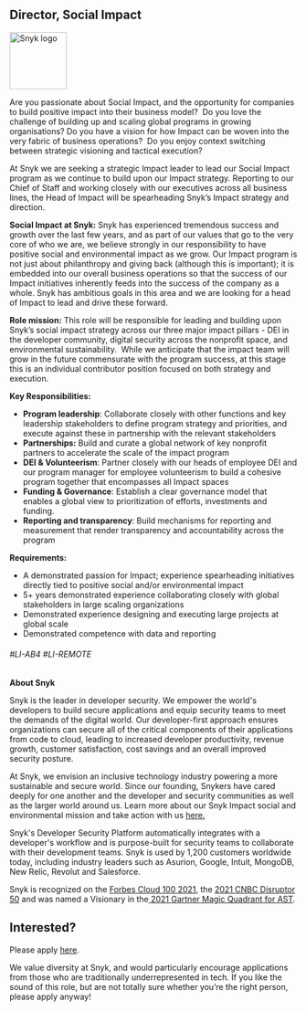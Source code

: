 Director, Social Impact
---

<img src="https://res.cloudinary.com/snyk/image/upload/v1537345894/press-kit/brand/logo-black.png" width="100" alt="Snyk logo" />

<p>Are you passionate about Social Impact, and the opportunity for companies to build positive impact into their business model?&nbsp; Do you love the challenge of building up and scaling global programs in growing organisations? Do you have a vision for how Impact can be woven into the very fabric of business operations?&nbsp; Do you enjoy context switching between strategic visioning and tactical execution?</p>
<p>At Snyk we are seeking a strategic Impact leader to lead our Social Impact program as we continue to build upon our Impact strategy. Reporting to our Chief of Staff and working closely with our executives across all business lines, the Head of Impact will be spearheading Snyk’s Impact strategy and direction.&nbsp;&nbsp;</p>
<p><strong>Social Impact at Snyk:</strong> Snyk has experienced tremendous success and growth over the last few years, and as part of our values that go to the very core of who we are, we believe strongly in our responsibility to have positive social and environmental impact as we grow. Our Impact program is not just about philanthropy and giving back (although this is important); it is embedded into our overall business operations so that the success of our Impact initiatives inherently feeds into the success of the company as a whole. Snyk has ambitious goals in this area and we are looking for a head of Impact to lead and drive these forward.&nbsp;</p>
<p><strong>Role mission:</strong> This role will be responsible for leading and building upon Snyk’s social impact strategy across our three major impact pillars - DEI in the developer community, digital security across the nonprofit space, and environmental sustainability.&nbsp; While we anticipate that the impact team will grow in the future commensurate with the program success, at this stage this is an individual contributor position focused on both strategy and execution.&nbsp;</p>
<p><strong>Key Responsibilities:&nbsp;</strong></p>
<ul>
<li><strong>Program leadership</strong>: Collaborate closely with other functions and key leadership stakeholders to define program strategy and priorities, and execute against these in partnership with the relevant stakeholders</li>
<li><strong>Partnerships:</strong> Build and curate a global network of key nonprofit partners to accelerate the scale of the impact program</li>
<li><strong>DEI &amp; Volunteerism</strong>: Partner closely with our heads of employee DEI and our program manager for employee volunteerism to build a cohesive program together that encompasses all Impact spaces</li>
<li><strong>Funding &amp; Governance</strong>: Establish a clear governance model that enables a global view to prioritization of efforts, investments and funding.</li>
<li><strong>Reporting and transparency</strong>: Build mechanisms for reporting and measurement that render transparency and accountability across the program</li>
</ul>
<p><strong>Requirements:</strong>&nbsp;</p>
<ul>
<li>A demonstrated passion for Impact; experience spearheading initiatives directly tied to positive social and/or environmental impact</li>
<li>5+ years demonstrated experience collaborating closely with global stakeholders in large scaling organizations</li>
<li>Demonstrated experience designing and executing large projects at global scale</li>
<li>Demonstrated competence with data and reporting</li>
</ul>
<h6><span style="font-weight: 400;">#LI-AB4 #LI-REMOTE</span></h6><div class="content-conclusion"><p><strong>About Snyk</strong></p>
<p><span style="font-weight: 400;">Snyk is the leader in developer security. We empower the world's developers to build secure applications and equip security teams to meet the demands of the digital world. Our developer-first approach ensures organizations can secure all of the critical components of their applications from code to cloud, leading to increased developer productivity, revenue growth, customer satisfaction, cost savings and an overall improved security posture.&nbsp;</span></p>
<p><span style="font-weight: 400;">At Snyk, we envision an inclusive technology industry powering a more sustainable and secure world.</span> <span style="font-weight: 400;">Since our founding, Snykers have cared deeply for one another and the developer and security communities as well as the larger world around us. Learn more about our Snyk Impact social and environmental mission and take action with us </span><a href="https://snyk.io/about/snyk-impact/"><span style="font-weight: 400;">here.</span></a></p>
<p><span style="font-weight: 400;">Snyk's Developer Security Platform automatically integrates with a developer's workflow and is purpose-built for security teams to collaborate with their development teams. Snyk is used by 1,200 customers worldwide today, including industry leaders such as Asurion, Google, Intuit, MongoDB, New Relic, Revolut and Salesforce.</span></p>
<p><span style="font-weight: 400;">Snyk is recognized on the </span><a href="https://www.forbes.com/cloud100/#6f24b5ba5f94"><span style="font-weight: 400;">Forbes Cloud 100 2021</span></a><span style="font-weight: 400;">, the </span><a href="https://www.cnbc.com/2021/05/25/these-are-the-2021-cnbc-disruptor-50-companies.html"><span style="font-weight: 400;">2021 CNBC Disruptor 50</span></a><span style="font-weight: 400;"> and was named a Visionary in the</span><a href="https://snyk.io/blog/snyk-visionary-2021-gartner-magic-quadrant-for-ast/"><span style="font-weight: 400;"> 2021 Gartner Magic Quadrant for AST</span></a><span style="font-weight: 400;">.</span></p></div>

Interested?
---

Please apply [here](https://boards.greenhouse.io/snyk/jobs/5848662002#app).

We value diversity at Snyk, and would particularly encourage applications from those who are traditionally underrepresented in tech.
If you like the sound of this role, but are not totally sure whether you’re the right person, please apply anyway!
